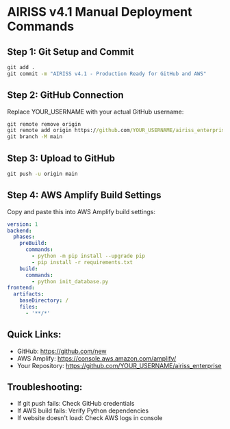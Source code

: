 # AIRISS v4.1 Manual Deployment Commands

## Step 1: Git Setup and Commit
```cmd
git add .
git commit -m "AIRISS v4.1 - Production Ready for GitHub and AWS"
```

## Step 2: GitHub Connection  
Replace YOUR_USERNAME with your actual GitHub username:
```cmd
git remote remove origin
git remote add origin https://github.com/YOUR_USERNAME/airiss_enterprise.git
git branch -M main
```

## Step 3: Upload to GitHub
```cmd
git push -u origin main
```

## Step 4: AWS Amplify Build Settings
Copy and paste this into AWS Amplify build settings:

```yaml
version: 1
backend:
  phases:
    preBuild:
      commands:
        - python -m pip install --upgrade pip
        - pip install -r requirements.txt
    build:
      commands:
        - python init_database.py
frontend:
  artifacts:
    baseDirectory: /
    files:
      - '**/*'
```

## Quick Links:
- GitHub: https://github.com/new
- AWS Amplify: https://console.aws.amazon.com/amplify/
- Your Repository: https://github.com/YOUR_USERNAME/airiss_enterprise

## Troubleshooting:
- If git push fails: Check GitHub credentials
- If AWS build fails: Verify Python dependencies
- If website doesn't load: Check AWS logs in console
